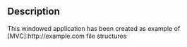 ## Description
<p>This windowed application has been created as example of [MVC]:http://example.com file structures</p>
